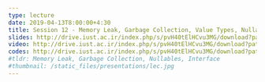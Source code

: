 ```yaml
---
type: lecture
date: 2019-04-13T8:00:00+4:30
title: Session 12 - Memory Leak, Garbage Collection, Value Types, Nullables, Interface
slides: http://drive.iust.ac.ir/index.php/s/pvH40tElHCvu3MG/download?path=%2FSlides&files=AP_Session12.pdf
video: http://drive.iust.ac.ir/index.php/s/pvH40tElHCvu3MG/download?path=%2FClassVideos&files=S12.mp4
codes: http://drive.iust.ac.ir/index.php/s/pvH40tElHCvu3MG/download?path=%2FCode&files=S12.zip
#tldr: Memory Leak, Garbage Collection, Nullables, Interface
#thumbnail: /static_files/presentations/lec.jpg
---
```

